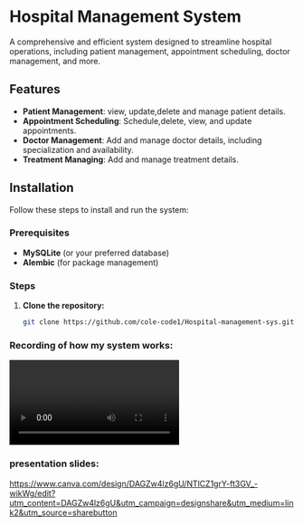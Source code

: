 # Hospital Management System

A comprehensive and efficient system designed to streamline hospital operations, including patient management, appointment scheduling, doctor management, and more.

## Features

- **Patient Management**: view, update,delete and manage patient details.
- **Appointment Scheduling**: Schedule,delete, view, and update appointments.
- **Doctor Management**: Add and manage doctor details, including specialization and availability.
- **Treatment Managing**: Add and manage treatment details.

## Installation

Follow these steps to install and run the system:

### Prerequisites

- **MySQLite** (or your preferred database)
- **Alembic** (for package management)

### Steps

1. **Clone the repository:**

   ```bash
   git clone https://github.com/cole-code1/Hospital-management-sys.git

### Recording of how my system works:



<video controls src="Hospital Management project Screencast 2024-12-20 10:57:22.mp4" title="Title"></video>














### presentation slides:
https://www.canva.com/design/DAGZw4lz6gU/NTlCZ1grY-ft3GV_-wikWg/edit?utm_content=DAGZw4lz6gU&utm_campaign=designshare&utm_medium=link2&utm_source=sharebutton